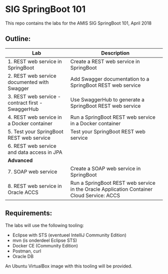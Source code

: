 # SIG SpringBoot 101
This repo contains the labs for the AMIS SIG SpringBoot 101, April 2018


## Outline:

| Lab                                                | Description                                                     |
|----------------------------------------------------|-----------------------------------------------------------------|
| 1. REST web service in SpringBoot                  | Create a REST web service in SpringBoot |
| 2. REST web service documented with Swagger        | Add Swagger documentation to a SpringBoot REST web service |
| 3. REST web service - contract first - SwaggerHub  | Use SwaggerHub to generate a SpringBoot REST web service |
| 4. REST web service in a Docker container          | Run a SpringBoot REST web service in a Docker container |
| 5. Test your SpringBoot REST web service           | Test your SpringBoot REST web service  |
| 6. REST web service and data access in JPA         |  |
| **Advanced** |  |
| 7. SOAP web service | Create a SOAP web service in SpringBoot |
| 8. REST web service in Oracle ACCS | Run a SpringBoot REST web service in the Oracle Application Container Cloud Service: ACCS |


## Requirements:

The labs will use the following tooling:
- Eclipse with STS (eventueel IntelliJ Community Edition)
- mvn (is onderdeel Eclipse STS)
- Docker CE (Community Edition)
- Postman, curl
- Oracle DB

An Ubuntu VirtualBox image with this tooling will be provided.
